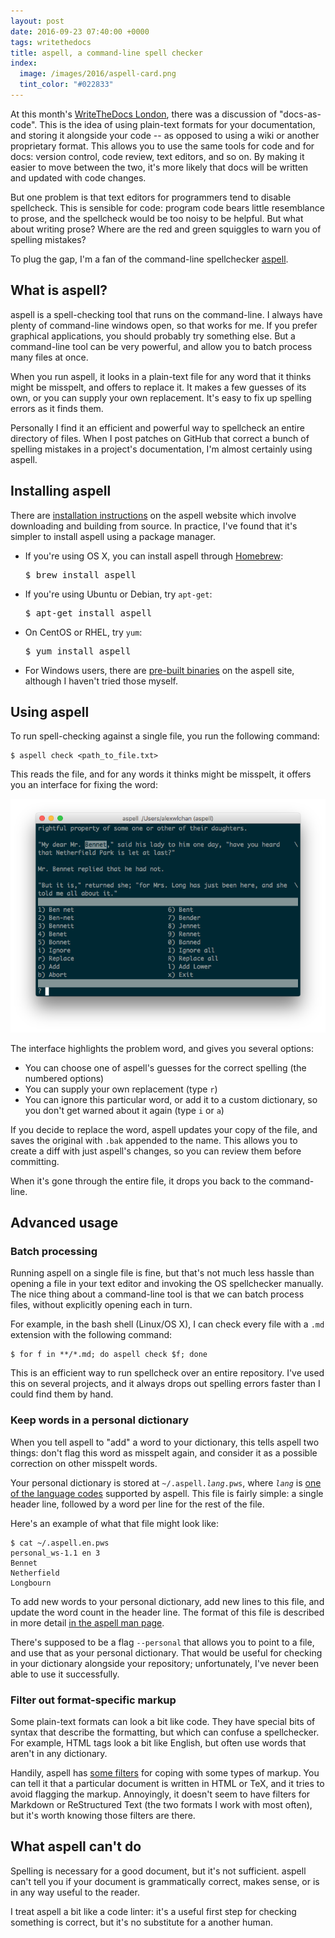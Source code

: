 ```yaml
---
layout: post
date: 2016-09-23 07:40:00 +0000
tags: writethedocs
title: aspell, a command-line spell checker
index:
  image: /images/2016/aspell-card.png
  tint_color: "#022833"
---
```


At this month's [WriteTheDocs London](https://www.meetup.com/Write-The-Docs-London/), there was a discussion of "docs-as-code".
This is the idea of using plain-text formats for your documentation, and storing it alongside your code -- as opposed to using a wiki or another proprietary format.
This allows you to use the same tools for code and for docs: version control, code review, text editors, and so on.
By making it easier to move between the two, it's more likely that docs will be written and updated with code changes.

But one problem is that text editors for programmers tend to disable spellcheck.
This is sensible for code: program code bears little resemblance to prose, and the spellcheck would be too noisy to be helpful.
But what about writing prose?
Where are the red and green squiggles to warn you of spelling mistakes?

To plug the gap, I'm a fan of the command-line spellchecker [aspell](http://aspell.net).

## What is aspell?

aspell is a spell-checking tool that runs on the command-line.
I always have plenty of command-line windows open, so that works for me.
If you prefer graphical applications, you should probably try something else.
But a command-line tool can be very powerful, and allow you to batch process many files at once.

When you run aspell, it looks in a plain-text file for any word that it thinks might be misspelt, and offers to replace it.
It makes a few guesses of its own, or you can supply your own replacement.
It's easy to fix up spelling errors as it finds them.

Personally I find it an efficient and powerful way to spellcheck an entire directory of files.
When I post patches on GitHub that correct a bunch of spelling mistakes in a project's documentation, I'm almost certainly using aspell.

## Installing aspell

There are [installation instructions](http://aspell.net/man-html/Generic-Install-Instructions.html#Generic-Install-Instructions) on the aspell website which involve downloading and building from source.
In practice, I've found that it's simpler to install aspell using a package manager.

*   If you're using OS X, you can install aspell through [Homebrew](http://brew.sh):

    <div class="highlight"><pre><span class="gp">$</span> brew install aspell</pre></div>

* If you're using Ubuntu or Debian, try `apt-get`:

    <div class="highlight"><pre><span class="gp">$</span> apt-get install aspell</pre></div>

* On CentOS or RHEL, try `yum`:

    <div class="highlight"><pre><span class="gp">$</span> yum install aspell</pre></div>

* For Windows users, there are [pre-built binaries](http://aspell.net/win32/) on the aspell site, although I haven't tried those myself.

## Using aspell

To run spell-checking against a single file, you run the following command:

```console
$ aspell check <path_to_file.txt>
```

This reads the file, and for any words it thinks might be misspelt, it offers you an interface for fixing the word:

![A passage of text with the word "Bennet" highlighted, and a list of alternative suggestions.](/images/2016/aspell-screenshot.png)

The interface highlights the problem word, and gives you several options:

* You can choose one of aspell's guesses for the correct spelling (the numbered options)
* You can supply your own replacement (type `r`)
* You can ignore this particular word, or add it to a custom dictionary, so you don't get warned about it again (type `i` or `a`)

If you decide to replace the word, aspell updates your copy of the file, and saves the original with `.bak` appended to the name.
This allows you to create a diff with just aspell's changes, so you can review them before committing.

When it's gone through the entire file, it drops you back to the command-line.

## Advanced usage

### Batch processing

Running aspell on a single file is fine, but that's not much less hassle than opening a file in your text editor and invoking the OS spellchecker manually.
The nice thing about a command-line tool is that we can batch process files, without explicitly opening each in turn.

For example, in the bash shell (Linux/OS X), I can check every file with a `.md` extension with the following command:

```console
$ for f in **/*.md; do aspell check $f; done
```

This is an efficient way to run spellcheck over an entire repository.
I've used this on several projects, and it always drops out spelling errors faster than I could find them by hand.

### Keep words in a personal dictionary

When you tell aspell to "add" a word to your dictionary, this tells aspell two things: don't flag this word as misspelt again, and consider it as a possible correction on other misspelt words.

Your personal dictionary is stored at <code>~/.aspell.<em>lang</em>.pws</code>, where <code><em>lang</em></code> is [one of the language codes](http://aspell.net/man-html/Supported.html#Supported) supported by aspell.
This file is fairly simple: a single header line, followed by a word per line for the rest of the file.

Here's an example of what that file might look like:

```console
$ cat ~/.aspell.en.pws
personal_ws-1.1 en 3
Bennet
Netherfield
Longbourn
```

To add new words to your personal dictionary, add new lines to this file, and update the word count in the header line.
The format of this file is described in more detail [in the aspell man page](http://aspell.net/man-html/Format-of-the-Personal-and-Replacement-Dictionaries.html#Format-of-the-Personal-and-Replacement-Dictionaries).

There's supposed to be a flag `--personal` that allows you to point to a file, and use that as your personal dictionary.
That would be useful for checking in your dictionary alongside your repository; unfortunately, I've never been able to use it successfully.

### Filter out format-specific markup

Some plain-text formats can look a bit like code.
They have special bits of syntax that describe the formatting, but which can confuse a spellchecker.
For example, HTML tags look a bit like English, but often use words that aren't in any dictionary.

Handily, aspell has [some filters](http://aspell.net/man-html/The-Options.html#The-Options) for coping with some types of markup.
You can tell it that a particular document is written in HTML or TeX, and it tries to avoid flagging the markup.
Annoyingly, it doesn't seem to have filters for Markdown or ReStructured Text (the two formats I work with most often), but it's worth knowing those filters are there.

## What aspell can't do

Spelling is necessary for a good document, but it's not sufficient.
aspell can't tell you if your document is grammatically correct, makes sense, or is in any way useful to the reader.

I treat aspell a bit like a code linter: it's a useful first step for checking something is correct, but it's no substitute for a another human.